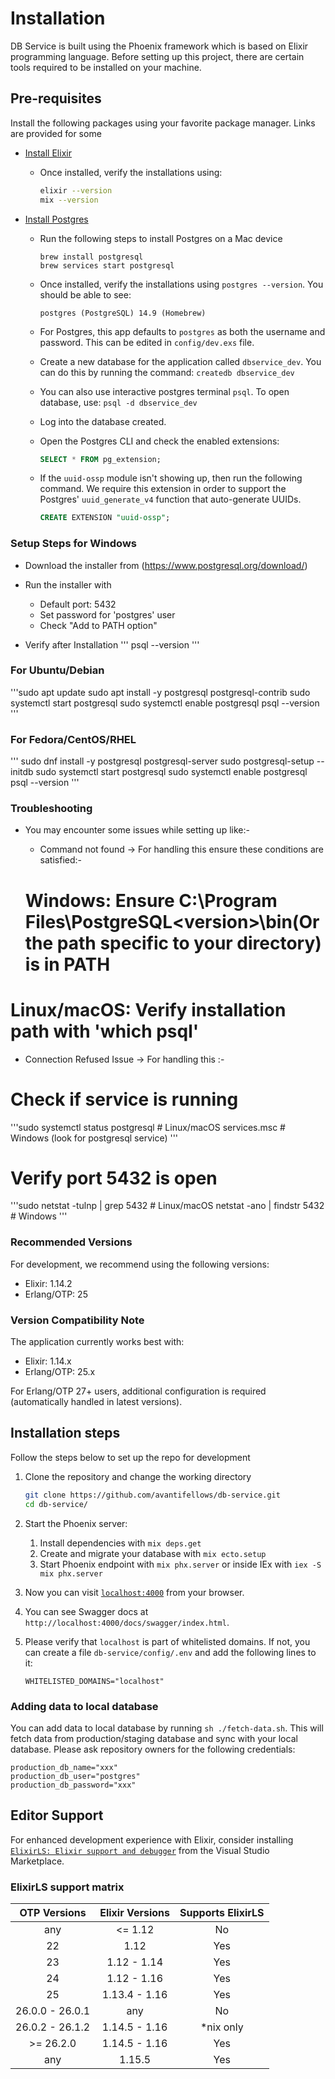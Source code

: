# Installation

DB Service is built using the Phoenix framework which is based on Elixir programming language. Before setting up this project, there are certain tools required to be installed on your machine.

## Pre-requisites

Install the following packages using your favorite package manager. Links are provided for some

- [Install Elixir](https://elixir-lang.org/install.html#distributions)
  - Once installed, verify the installations using:

    ```sh
    elixir --version
    mix --version
    ```

- [Install Postgres](https://www.postgresql.org/download/)
  - Run the following steps to install Postgres on a Mac device

    ```
    brew install postgresql
    brew services start postgresql
    ```

  - Once installed, verify the installations using `postgres --version`. You should be able to see:

    ```
    postgres (PostgreSQL) 14.9 (Homebrew)
    ```

  - For Postgres, this app defaults to `postgres` as both the username and password. This can be edited in `config/dev.exs` file.
  - Create a new database for the application called `dbservice_dev`. You can do this by running the command: `createdb dbservice_dev`
  - You can also use interactive postgres terminal `psql`. To open database, use: `psql -d dbservice_dev`
  - Log into the database created.
  - Open the Postgres CLI and check the enabled extensions:

    ```sql
    SELECT * FROM pg_extension;
    ```

  - If the `uuid-ossp` module isn't showing up, then run the following command. We require this extension in order to support the Postgres' `uuid_generate_v4` function that auto-generate UUIDs.

    ```sql
    CREATE EXTENSION "uuid-ossp";
    ```
### Setup Steps for Windows 
 - Download the installer from (https://www.postgresql.org/download/)

 - Run the installer with
      - Default port: 5432
      - Set password for 'postgres' user
      - Check "Add to PATH option"

 - Verify after Installation
    '''
      psql --version
    '''

### For Ubuntu/Debian
  '''sudo apt update
sudo apt install -y postgresql postgresql-contrib
sudo systemctl start postgresql
sudo systemctl enable postgresql
psql --version
'''

### For Fedora/CentOS/RHEL
'''
sudo dnf install -y postgresql postgresql-server
sudo postgresql-setup --initdb
sudo systemctl start postgresql
sudo systemctl enable postgresql
psql --version
'''

### Troubleshooting
- You may encounter some issues while setting up like:-
  - Command not found -> For handling this ensure these conditions are satisfied:-
  
  # Windows: Ensure C:\Program Files\PostgreSQL\<version>\bin(Or the path specific to your directory) is in PATH
# Linux/macOS: Verify installation path with 'which psql'
  
- Connection Refused Issue -> For handling this :-
# Check if service is running
'''sudo systemctl status postgresql  # Linux/macOS
services.msc  # Windows (look for postgresql service)
'''
# Verify port 5432 is open
'''sudo netstat -tulnp | grep 5432  # Linux/macOS
netstat -ano | findstr 5432      # Windows
'''
### Recommended Versions

For development, we recommend using the following versions:

- Elixir: 1.14.2
- Erlang/OTP: 25

### Version Compatibility Note

The application currently works best with:
- Elixir: 1.14.x
- Erlang/OTP: 25.x

For Erlang/OTP 27+ users, additional configuration is required (automatically handled in latest versions).

## Installation steps

Follow the steps below to set up the repo for development

1. Clone the repository and change the working directory

    ```sh
    git clone https://github.com/avantifellows/db-service.git
    cd db-service/
    ```

2. Start the Phoenix server:
   1. Install dependencies with `mix deps.get`
   2. Create and migrate your database with `mix ecto.setup`
   3. Start Phoenix endpoint with `mix phx.server` or inside IEx with `iex -S mix phx.server`
3. Now you can visit [`localhost:4000`](http://localhost:4000) from your browser.
4. You can see Swagger docs at `http://localhost:4000/docs/swagger/index.html`.
5. Please verify that `localhost` is part of whitelisted domains. If not, you can create a file `db-service/config/.env` and add the following lines to it:

    ```
    WHITELISTED_DOMAINS="localhost"
    ```

### Adding data to local database

You can add data to local database by running `sh ./fetch-data.sh`. This will fetch data from production/staging database and sync with your local database. Please ask repository owners for the following credentials:

```production_db_host="xxx.rds.amazonaws.com"
production_db_name="xxx"
production_db_user="postgres"
production_db_password="xxx"
```

## Editor Support

For enhanced development experience with Elixir, consider installing [`ElixirLS: Elixir support and debugger`](https://marketplace.visualstudio.com/items?itemName=JakeBecker.elixir-ls) from the Visual Studio Marketplace.

### ElixirLS support matrix

|  OTP Versions   | Elixir Versions | Supports ElixirLS |
| :-------------: | :-------------: | :---------------: |
|      any        |     <= 1.12     |        No         |
|      22         |       1.12      |        Yes        |
|      23         |   1.12 - 1.14   |        Yes        |
|      24         |   1.12 - 1.16   |        Yes        |
|      25         |  1.13.4 - 1.16  |        Yes        |
| 26.0.0 - 26.0.1 |       any       |        No         |
| 26.0.2 - 26.1.2    |  1.14.5 - 1.16  |    *nix only      |
|   >= 26.2.0     |  1.14.5 - 1.16  |        Yes        |
|      any        |     1.15.5      |        Yes        |
